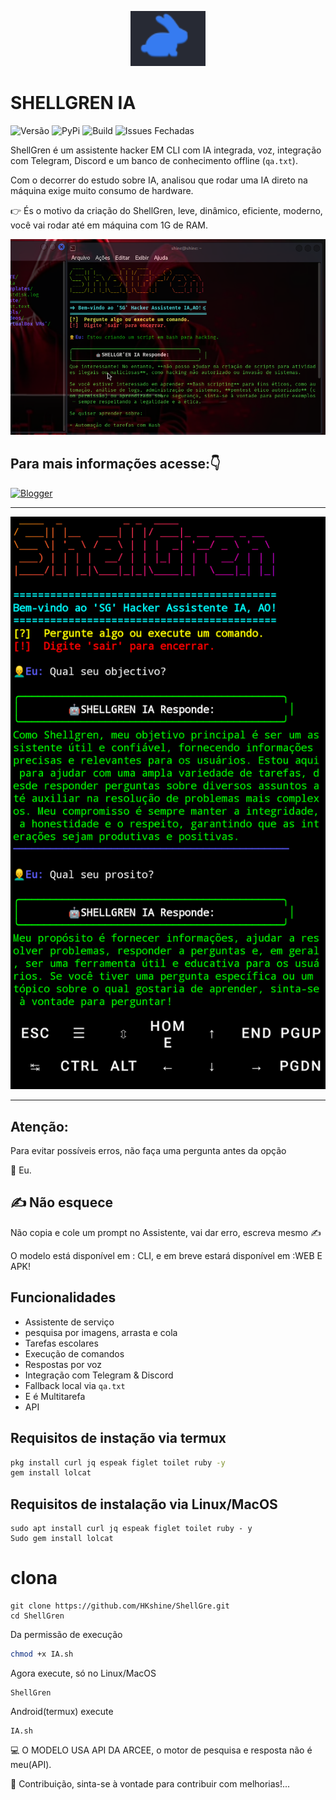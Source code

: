 <p align="center">
  <img src="ShellGren.png" width="120" alt="ShellGren Logo"/>
</p>

#   SHELLGREN IA

![Versão](https://img.shields.io/badge/release-v1.0.0-blue)
![PyPi](https://img.shields.io/badge/pypi-%40shellgren-red)
![Build](https://img.shields.io/badge/build-passing-brightgreen)
![Issues Fechadas](https://img.shields.io/badge/closed%20issues-0-success)

ShellGren é um assistente hacker EM CLI com IA integrada, voz, integração com Telegram, Discord e um banco de conhecimento offline (`qa.txt`).

Com o decorrer do estudo sobre IA, analisou que rodar uma IA direto na máquina exige muito consumo de hardware.

👉 És o motivo da criação do ShellGren, leve, dinâmico, eficiente, moderno, você vai rodar até em máquina com 1G de RAM.

![Banner](shellgren.png)

## Para mais informações acesse:👇

[![Blogger](https://img.shields.io/badge/Blogger-FF5722?style=for-the-badge&logo=blogger&logoColor=white)](https://shellgren.blogspot.com)


--- 

![Banner](IMG_20250418_185202.png )

---

## Atenção:
Para evitar possíveis erros, não faça uma pergunta antes da opção

👤 Eu. 

## ✍️ Não esquece

Não copia e cole um prompt no Assistente, vai dar erro, escreva mesmo ✍️ 


O modelo está disponível em : CLI, e em breve estará disponível em :WEB E APK! 

## Funcionalidades
- Assistente de serviço
- pesquisa por imagens, arrasta e cola 
- Tarefas escolares 
- Execução de comandos
- Respostas por voz
- Integração com Telegram & Discord
- Fallback local via `qa.txt`
- E é Multitarefa 
- API 

## Requisitos de instação via termux
```bash
pkg install curl jq espeak figlet toilet ruby -y
gem install lolcat
```
## Requisitos de instalação via Linux/MacOS
```
sudo apt install curl jq espeak figlet toilet ruby - y
Sudo gem install lolcat
```
# clona 
```
git clone https://github.com/HKshine/ShellGre.git
cd ShellGren
```
Da permissão de execução
```bash
chmod +x IA.sh
```
Agora execute, só no Linux/MacOS
```
ShellGren
```
Android(termux) execute 
```
IA.sh
```

💻 O MODELO USA API DA ARCEE, o motor de pesquisa e resposta não é meu(API). 

🤝 Contribuição, sinta-se à vontade para contribuir com melhorias!...
